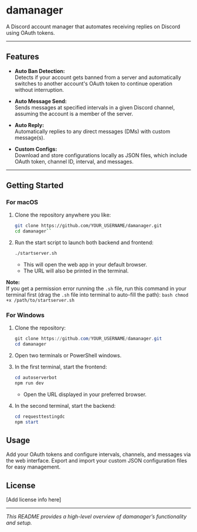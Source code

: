 # damanager

A Discord account manager that automates receiving replies on Discord using OAuth tokens.

---

## Features

- **Auto Ban Detection:**  
  Detects if your account gets banned from a server and automatically switches to another account's OAuth token to continue operation without interruption.

- **Auto Message Send:**  
  Sends messages at specified intervals in a given Discord channel, assuming the account is a member of the server.

- **Auto Reply:**  
  Automatically replies to any direct messages (DMs) with custom message(s).

- **Custom Configs:**  
  Download and store configurations locally as JSON files, which include OAuth token, channel ID, interval, and messages.

---

## Getting Started

### For macOS

1. Clone the repository anywhere you like:
   ```bash
   git clone https://github.com/YOUR_USERNAME/damanager.git
   cd damanager``
2. Run the start script to launch both backend and frontend:
    ```bash
    ./startserver.sh
    ```
    - This will open the web app in your default browser.
    - The URL will also be printed in the terminal.

**Note:**  
If you get a permission error running the `.sh` file, run this command in your terminal first (drag the `.sh` file into terminal to auto-fill the path):
    ```bash
    chmod +x /path/to/startserver.sh
    ```

### For Windows

1. Clone the repository:
    ```powershell
    git clone https://github.com/YOUR_USERNAME/damanager.git
    cd damanager
    ```

2. Open two terminals or PowerShell windows.

3. In the first terminal, start the frontend:
    ```powershell
    cd autoserverbot
    npm run dev
    ```
    - Open the URL displayed in your preferred browser.

4. In the second terminal, start the backend:
    ```powershell
    cd requesttestingdc
    npm start
    ```

## Usage

Add your OAuth tokens and configure intervals, channels, and messages via the web interface. Export and import your custom JSON configuration files for easy management.


## License

[Add license info here]

---

*This README provides a high-level overview of damanager’s functionality and setup.*
